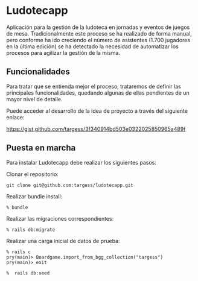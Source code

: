 # Ludotecapp
Aplicación para la gestión de la ludoteca en jornadas y eventos de juegos de mesa.
Tradicionalmente este proceso se ha realizado de forma manual, pero conforme ha ido creciendo el número de asistentes (1.700 jugadores en la última edición) se ha detectado la necesidad de automatizar los procesos para agilizar la gestión de la misma.

## Funcionalidades
Para tratar que se entienda mejor el proceso, trataremos de definir las principales funcionalidades, quedando algunas de ellas pendientes de un mayor nivel de detalle.

Puede acceder al desarrollo de la idea de proyecto a través del siguiente enlace:

https://gist.github.com/targess/3f340914bd503e0322025850965a489f

## Puesta en marcha
Para instalar Ludotecapp debe realizar los siguientes pasos:

Clonar el repositorio:
```
git clone git@github.com:targess/ludotecapp.git
```

Realizar bundle install:
```
% bundle
```

Realizar las migraciones correspondientes:
```
% rails db:migrate
```

Realizar una carga inicial de datos de prueba:
```
% rails c
pry(main)> Boardgame.import_from_bgg_collection("targess")
pry(main)> exit

%  rails db:seed
```
